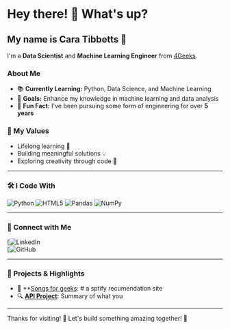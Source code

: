 # Hey there! 👋 What's up?

## My name is Cara Tibbetts 🌟  
I'm a **Data Scientist** and **Machine Learning Engineer** from [4Geeks](https://4geeksacademy.com/).  

### About Me
- 📚 **Currently Learning:** Python, Data Science, and Machine Learning  
- 🎯 **Goals:** Enhance my knowledge in machine learning and data analysis  
- 🎲 **Fun Fact:** I've been pursuing some form of engineering for over **5 years**  

### 🌱 My Values  
- Lifelong learning 📖  
- Building meaningful solutions 💡  
- Exploring creativity through code 🎨  

---

### 🛠️ I Code With  
<p>
  <img src="https://img.shields.io/badge/Python-3776AB?style=for-the-badge&logo=python&logoColor=white" alt="Python"/>
  <img src="https://img.shields.io/badge/HTML5-E34F26?style=for-the-badge&logo=html5&logoColor=white" alt="HTML5"/>
  <img src="https://img.shields.io/badge/Pandas-150458?style=for-the-badge&logo=pandas&logoColor=white" alt="Pandas"/>
  <img src="https://img.shields.io/badge/NumPy-013243?style=for-the-badge&logo=numpy&logoColor=white" alt="NumPy"/>
</p>

---

### 🔗 Connect with Me  
[![LinkedIn](https://www.linkedin.com/in/cara-tibbetts/)  
[![GitHub](https://github.com/Caratibb)  

---

### 🎨 Projects & Highlights  
- 🌟 **[Songs for geeks](https://github.com/Four-and-a-Half-Geeks/Spotify-Song-Recommendation): # a sptify recumendation site
- 🔍 **[API Project](https://github.com/Caratibb/interacting-with-api-python-project-tutorial):** Summary of what you  

---

Thanks for visiting! 🚀 Let's build something amazing together! 🌟
